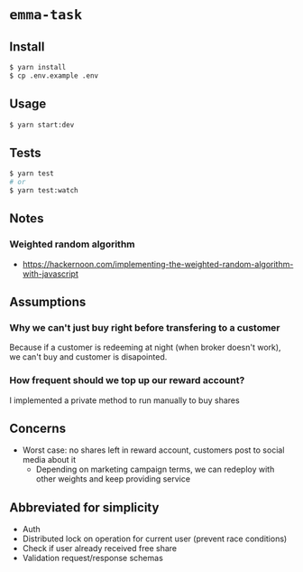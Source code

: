 # `emma-task`

## Install

```sh
$ yarn install
$ cp .env.example .env
```

## Usage

```sh
$ yarn start:dev
```

## Tests

```sh
$ yarn test
# or
$ yarn test:watch
```

## Notes

### Weighted random algorithm

- https://hackernoon.com/implementing-the-weighted-random-algorithm-with-javascript

## Assumptions

### Why we can't just buy right before transfering to a customer

Because if a customer is redeeming at night (when broker doesn't work), we can't buy and customer is disapointed.

### How frequent should we top up our reward account?

I implemented a private method to run manually to buy shares

## Concerns

- Worst case: no shares left in reward account, customers post to social media about it
  - Depending on marketing campaign terms, we can redeploy with other weights and keep providing service

## Abbreviated for simplicity

- Auth
- Distributed lock on operation for current user (prevent race conditions)
- Check if user already received free share
- Validation request/response schemas
